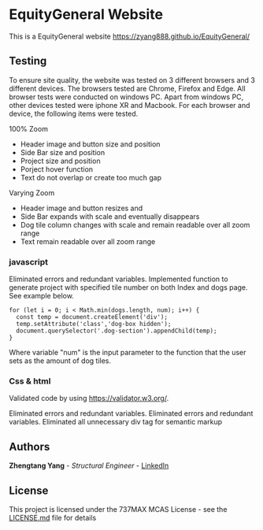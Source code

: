 # EquityGeneral Website

This is a EquityGeneral website https://zyang888.github.io/EquityGeneral/

## Testing

To ensure site quality, the website was tested on 3 different browsers and 3 different devices. The browsers tested are Chrome, Firefox and Edge. All browser tests were conducted on windows PC. Apart from windows PC, other devices tested were iphone XR and Macbook. For each browser and device, the following items were tested.

100% Zoom
* Header image and button size and position
* Side Bar size and position
* Project size and position
* Porject hover function
* Text do not overlap or create too much gap

Varying Zoom
* Header image and button resizes and
* Side Bar expands with scale and eventually disappears
* Dog tile column changes with scale and remain readable over all zoom range
* Text remain readable over all zoom range

### javascript

Eliminated errors and redundant variables. Implemented function to generate project with specified tile number on both Index and dogs page. See example below.

```
for (let i = 0; i < Math.min(dogs.length, num); i++) {
  const temp = document.createElement('div');
  temp.setAttribute('class','dog-box hidden');
  document.querySelector('.dog-section').appendChild(temp);
}
```

Where variable "num" is the input parameter to the function that the user sets as the amount of dog tiles.

### Css & html

Validated code by using https://validator.w3.org/.


Eliminated errors and redundant variables. Eliminated errors and redundant variables. Eliminated all unnecessary div tag for semantic markup


## Authors

**Zhengtang Yang** - *Structural Engineer* - [LinkedIn](https://www.linkedin.com/in/zt-yang-1b66b0185/)

## License

This project is licensed under the 737MAX MCAS License - see the [LICENSE.md](LICENSE.md) file for details
